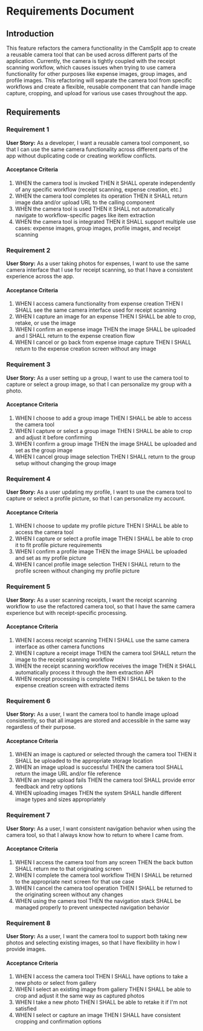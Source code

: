 # Requirements Document

## Introduction

This feature refactors the camera functionality in the CamSplit app to create a reusable camera tool that can be used across different parts of the application. Currently, the camera is tightly coupled with the receipt scanning workflow, which causes issues when trying to use camera functionality for other purposes like expense images, group images, and profile images. This refactoring will separate the camera tool from specific workflows and create a flexible, reusable component that can handle image capture, cropping, and upload for various use cases throughout the app.

## Requirements

### Requirement 1

**User Story:** As a developer, I want a reusable camera tool component, so that I can use the same camera functionality across different parts of the app without duplicating code or creating workflow conflicts.

#### Acceptance Criteria

1. WHEN the camera tool is invoked THEN it SHALL operate independently of any specific workflow (receipt scanning, expense creation, etc.)
2. WHEN the camera tool completes its operation THEN it SHALL return image data and/or upload URL to the calling component
3. WHEN the camera tool is used THEN it SHALL not automatically navigate to workflow-specific pages like item extraction
4. WHEN the camera tool is integrated THEN it SHALL support multiple use cases: expense images, group images, profile images, and receipt scanning

### Requirement 2

**User Story:** As a user taking photos for expenses, I want to use the same camera interface that I use for receipt scanning, so that I have a consistent experience across the app.

#### Acceptance Criteria

1. WHEN I access camera functionality from expense creation THEN I SHALL see the same camera interface used for receipt scanning
2. WHEN I capture an image for an expense THEN I SHALL be able to crop, retake, or use the image
3. WHEN I confirm an expense image THEN the image SHALL be uploaded and I SHALL return to the expense creation flow
4. WHEN I cancel or go back from expense image capture THEN I SHALL return to the expense creation screen without any image

### Requirement 3

**User Story:** As a user setting up a group, I want to use the camera tool to capture or select a group image, so that I can personalize my group with a photo.

#### Acceptance Criteria

1. WHEN I choose to add a group image THEN I SHALL be able to access the camera tool
2. WHEN I capture or select a group image THEN I SHALL be able to crop and adjust it before confirming
3. WHEN I confirm a group image THEN the image SHALL be uploaded and set as the group image
4. WHEN I cancel group image selection THEN I SHALL return to the group setup without changing the group image

### Requirement 4

**User Story:** As a user updating my profile, I want to use the camera tool to capture or select a profile picture, so that I can personalize my account.

#### Acceptance Criteria

1. WHEN I choose to update my profile picture THEN I SHALL be able to access the camera tool
2. WHEN I capture or select a profile image THEN I SHALL be able to crop it to fit profile picture requirements
3. WHEN I confirm a profile image THEN the image SHALL be uploaded and set as my profile picture
4. WHEN I cancel profile image selection THEN I SHALL return to the profile screen without changing my profile picture

### Requirement 5

**User Story:** As a user scanning receipts, I want the receipt scanning workflow to use the refactored camera tool, so that I have the same camera experience but with receipt-specific processing.

#### Acceptance Criteria

1. WHEN I access receipt scanning THEN I SHALL use the same camera interface as other camera functions
2. WHEN I capture a receipt image THEN the camera tool SHALL return the image to the receipt scanning workflow
3. WHEN the receipt scanning workflow receives the image THEN it SHALL automatically process it through the item extraction API
4. WHEN receipt processing is complete THEN I SHALL be taken to the expense creation screen with extracted items

### Requirement 6

**User Story:** As a user, I want the camera tool to handle image upload consistently, so that all images are stored and accessible in the same way regardless of their purpose.

#### Acceptance Criteria

1. WHEN an image is captured or selected through the camera tool THEN it SHALL be uploaded to the appropriate storage location
2. WHEN an image upload is successful THEN the camera tool SHALL return the image URL and/or file reference
3. WHEN an image upload fails THEN the camera tool SHALL provide error feedback and retry options
4. WHEN uploading images THEN the system SHALL handle different image types and sizes appropriately

### Requirement 7

**User Story:** As a user, I want consistent navigation behavior when using the camera tool, so that I always know how to return to where I came from.

#### Acceptance Criteria

1. WHEN I access the camera tool from any screen THEN the back button SHALL return me to that originating screen
2. WHEN I complete the camera tool workflow THEN I SHALL be returned to the appropriate next screen for that use case
3. WHEN I cancel the camera tool operation THEN I SHALL be returned to the originating screen without any changes
4. WHEN using the camera tool THEN the navigation stack SHALL be managed properly to prevent unexpected navigation behavior

### Requirement 8

**User Story:** As a user, I want the camera tool to support both taking new photos and selecting existing images, so that I have flexibility in how I provide images.

#### Acceptance Criteria

1. WHEN I access the camera tool THEN I SHALL have options to take a new photo or select from gallery
2. WHEN I select an existing image from gallery THEN I SHALL be able to crop and adjust it the same way as captured photos
3. WHEN I take a new photo THEN I SHALL be able to retake it if I'm not satisfied
4. WHEN I select or capture an image THEN I SHALL have consistent cropping and confirmation options